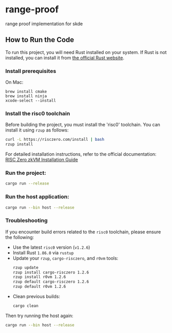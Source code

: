 # range-proof
range proof implementation for skde

## How to Run the Code
To run this project, you will need Rust installed on your system. If Rust is not installed, you can install it from [the official Rust website](https://rust-lang.org).

### Install prerequisites
On Mac:
```
brew install cmake
brew install ninja
xcode-select --install
```

### Install the risc0 toolchain
Before building the project, you must install the 'risc0' toolchain. You can install it using `rzup` as follows:
```bash
curl -L https://risczero.com/install | bash
rzup install
```
For detailed installation instructions, refer to the official documentation: [RISC Zero zkVM Installation Guide](https://dev.risczero.com/api/zkvm/install)

### Run the project:
```bash
cargo run --release
```

### Run the host application:
```bash
cargo run --bin host --release
```

### Troubleshooting

If you encounter build errors related to the `risc0` toolchain, please ensure the following:

- Use the latest `risc0` version (`v1.2.6`)
- Install Rust `1.86.0` via `rustup`
- Update your `rzup`, `cargo-risczero`, and `r0vm` tools:
  ```bash
  rzup update
  rzup install cargo-risczero 1.2.6
  rzup install r0vm 1.2.6
  rzup default cargo-risczero 1.2.6
  rzup default r0vm 1.2.6
  ```
- Clean previous builds:
  ```bash
  cargo clean
  ```

Then try running the host again:
```bash
cargo run --bin host --release
```
